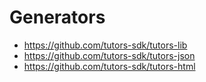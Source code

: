 # Generators

- <https://github.com/tutors-sdk/tutors-lib>
- <https://github.com/tutors-sdk/tutors-json>
- <https://github.com/tutors-sdk/tutors-html>
